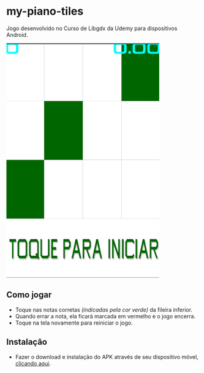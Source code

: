 # my-piano-tiles
Jogo desenvolvido no Curso de Libgdx da Udemy para dispositivos Android.

![my-piano-tiles](imgs/piano-tiles.gif)

## Como jogar
* Toque nas notas corretas _(indicadas pela cor verde)_ da fileira inferior.
* Quando errar a nota, ela ficará marcada em vermelho e o jogo encerra.
* Toque na tela novamente para reiniciar o jogo.

## Instalação
* Fazer o download e instalação do APK através de seu dispositivo móvel, [clicando aqui](https://bit.ly/3mH93b7). 

